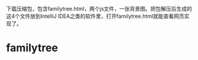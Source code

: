 下载压缩包，包含familytree.html，两个js文件，一张背景图。把包解压后生成的这4个文件放到IntelliJ IDEA之类的软件里，打开familytree.html就能查看网页实现了。
# familytree
